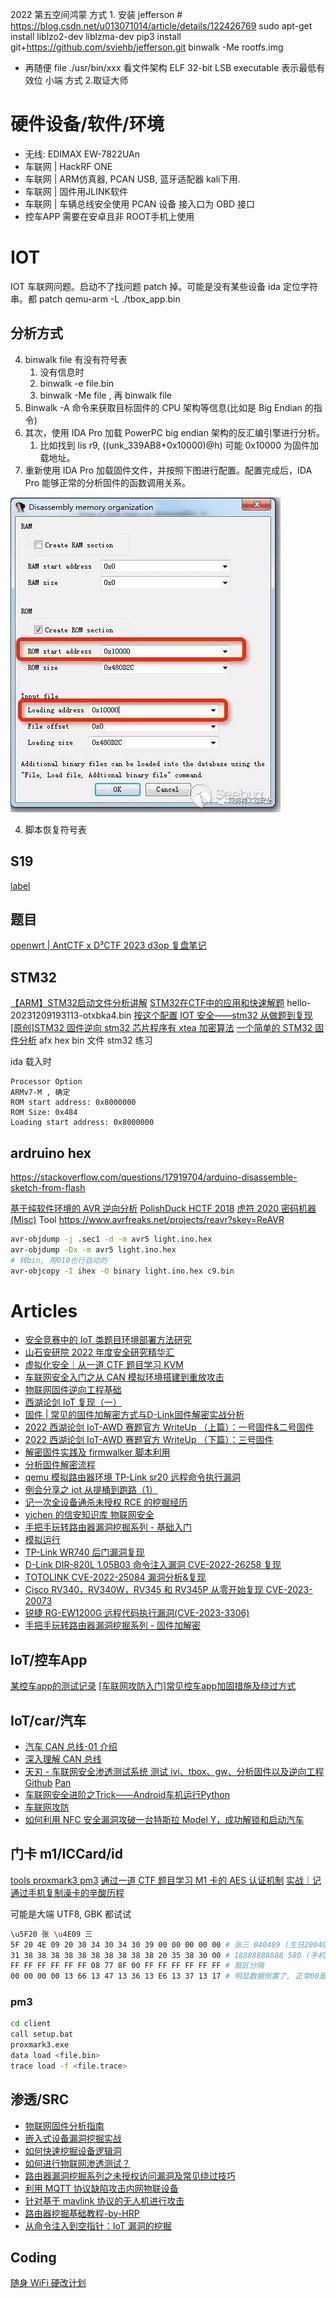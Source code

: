 2022 第五空间鸿蒙
方式 1.
安装 jefferson # https://blog.csdn.net/u013071014/article/details/122426769
sudo apt-get install liblzo2-dev liblzma-dev
pip3 install git+https://github.com/sviehb/jefferson.git
binwalk -Me rootfs.img

- 再随便 file ./usr/bin/xxx 看文件架构 ELF 32-bit LSB executable 表示最低有效位 小端
  方式 2.取证大师

# 硬件设备/软件/环境

* 无线: EDIMAX EW-7822UAn
* 车联网 | HackRF ONE
* 车联网 | ARM仿真器, PCAN USB, 蓝牙适配器 kali下用.
* 车联网 | 固件用JLINK软件
* 车联网 | 车辆总线安全使用 PCAN 设备 接入口为 OBD 接口
* 控车APP 需要在安卓且非 ROOT手机上使用

# IOT

IOT 车联网问题。启动不了找问题 patch 掉。可能是没有某些设备
ida 定位字符串。都 patch
qemu-arm -L ./tbox_app.bin

## 分析方式

4. binwalk file 有没有符号表
   1. 没有信息时
   2. binwalk -e file.bin
   3. binwalk -Me file
      , 再 binwalk file
1. Binwalk -A 命令来获取目标固件的 CPU 架构等信息(比如是 Big Endian 的指令)
1. 其次，使用 IDA Pro 加载 PowerPC big endian 架构的反汇编引擎进行分析。
   1. 比如找到 lis r9, ((unk_339AB8+0x10000)@h) 可能 0x10000 为固件加载地址。
1. 重新使用 IDA Pro 加载固件文件，并按照下图进行配置。配置完成后，IDA Pro 能够正常的分析固件的函数调用关系。

![Alt text](../../../public/imgs/re_iot_rom.jpg)

4. 脚本恢复符号表

## S19

[label](iot/re_iot_s19.md)

## 题目

[openwrt | AntCTF x D³CTF 2023 d3op 复盘笔记](https://mp.weixin.qq.com/s/97TfeJgZeG-lLzWc95teBw)

## STM32
[【ARM】STM32启动文件分析讲解](https://www.bilibili.com/video/BV1kF4m1w7h6/)
[STM32在CTF中的应用和快速解题](https://mp.weixin.qq.com/s/lwHh7ToXWjHy4wGjFxGxtA) hello-20231209193113-otxbka4.bin
[按这个配置](https://www.bilibili.com/video/BV1LX4y157TP/)
[IOT 安全——stm32 从做题到复现](https://www.anquanke.com/post/id/229321)
[[原创]STM32 固件逆向 ](https://bbs.kanxue.com/thread-272811.htm)
[stm32 芯片程序有 xtea 加密算法](https://bbs.kanxue.com/thread-272872.htm)
[一个简单的 STM32 固件分析](https://mp.weixin.qq.com/s/2XeF67Rz8Tz5jPVevSHhpg)
afx hex bin 文件 stm32 练习

ida 载入时

```
Processor Option
ARMv7-M , 确定
ROM start address: 0x8000000
ROM Size: 0x484
Loading start address: 0x8000000
```

## ardruino hex

https://stackoverflow.com/questions/17919704/arduino-disassemble-sketch-from-flash

[基于纯软件环境的 AVR 逆向分析](https://www.anquanke.com/post/id/202256)
[PolishDuck HCTF 2018](https://www.secpulse.com/archives/82690.html#PolishDuck)
[虎符 2020 密码机器(Misc)](https://0xffff.one/d/584/6)
Tool https://www.avrfreaks.net/projects/reavr?skey=ReAVR

```sh
avr-objdump -j .sec1 -d -m avr5 light.ino.hex
avr-objdump -Dx -m avr5 light.ino.hex
# 转bin, 用010也行自动的
avr-objcopy -I ihex -O binary light.ino.hex c9.bin
```

# Articles

- [安全竞赛中的 IoT 类题目环境部署方法研究](https://mp.weixin.qq.com/s/DRYEbNNUvXh4ECWgehmzbQ)
- [山石安研院 2022 年度安全研究精华汇](https://mp.weixin.qq.com/s/ubqxSpW3XxM4bcSj9_EHXA)
- [虚拟化安全｜从一道 CTF 题目学习 KVM](http://mp.weixin.qq.com/s?__biz=MzUzMDUxNTE1Mw==&mid=2247494743&idx=1&sn=2f3bede3835ac1874f4fc556df1603f4)
- [车联网安全入门之从 CAN 模拟环境搭建到重放攻击](https://mp.weixin.qq.com/s/LzrqCOq6BjPC6s3SjNvXcw)
- [物联网固件逆向工程基础](https://xz.aliyun.com/t/12320)
- [西湖论剑 IoT 复现（一）](https://mp.weixin.qq.com/s/xfkm4zwZ9e8OtQq--MH8fA)
- [固件 | 常见的固件加解密方式与D-Link固件解密实战分析](https://mp.weixin.qq.com/s/7OP6xtsli9L-LHkPuS3K3Q)
- [2022 西湖论剑 IoT-AWD 赛题官方 WriteUp （上篇）：一号固件&二号固件](https://mp.weixin.qq.com/s/tRmWsRfF2yRszwSeXws5xg)
- [2022 西湖论剑 IoT-AWD 赛题官方 WriteUp （下篇）：三号固件](https://mp.weixin.qq.com/s/_1uLWXSPEiCFST6dsi0YBA)
- [解密固件实践及 firmwalker 脚本利用](https://www.bilibili.com/video/BV1Fs4y1K76J/)
- [分析固件解密流程](https://www.bilibili.com/video/BV1YL411m7nx/)
- [qemu 模拟路由器环境 TP-Link sr20 远程命令执行漏洞](https://www.bilibili.com/video/BV1jM411L7e6/)
- [例会分享之 iot 从提桶到跑路（1）](https://www.bilibili.com/video/BV1ok4y157Hw/)
- [记一次全设备通杀未授权 RCE 的挖掘经历](https://mp.weixin.qq.com/s/62WZmT3fWQjerjeqqRiTdw)
- [yichen 的信安知识库 物联网安全](https://www.yuque.com/hxfqg9/iot)
- [手把手玩转路由器漏洞挖掘系列 - 基础入门](https://mp.weixin.qq.com/s/-yUPKhjTpYEbzlVNRBo9XQ)
- [模拟运行](./index#模拟运行)
- [TP-Link WR740 后门漏洞复现](https://mp.weixin.qq.com/s/mcAOxhih8Yq8tZe0dAdInA)
- [D-Link DIR-820L 1.05B03 命令注入漏洞 CVE-2022-26258 复现](https://mp.weixin.qq.com/s/Hc2DHKBlKhSwEoFaquKgzw)
- [TOTOLINK CVE-2022-25084 漏洞分析&复现](https://mp.weixin.qq.com/s/hD0a_AQAtM8npD7mHizrIA)
- [Cisco RV340，RV340W，RV345 和 RV345P 从零开始复现 CVE-2023-20073](https://mp.weixin.qq.com/s/xCKzdaRq4D5svTc__tXPFQ)
- [锐捷 RG-EW1200G 远程代码执行漏洞(CVE-2023-3306)](https://mp.weixin.qq.com/s/N2WFXkEpbeFQ4wMrYJ0bMw)
- [手把手玩转路由器漏洞挖掘系列 - 固件加解密](https://mp.weixin.qq.com/s/mbL0MYNAjkPrMix6hg2CYw)

## IoT/控车App
[某控车app的测试记录](https://mp.weixin.qq.com/s/gBfWLgkcHLldpNTGuh67lA)
[[车联网攻防入门]常见控车app加固措施及绕过方式](https://mp.weixin.qq.com/s/hgc1ad1q76kQu5il6m2NhQ)

## IoT/car/汽车

- [汽车 CAN 总线-01 介绍](https://mp.weixin.qq.com/s/Jognd-QPI6J9wO6V9OjnoA)
- [深入理解 CAN 总线](https://mp.weixin.qq.com/s/dnZaM9rjhBImS0vQ5yLQ3A)
- [天刃 - 车联网安全渗透测试系统 测试 ivi、tbox、gw、分析固件以及逆向工程](https://mp.weixin.qq.com/s/nAJeM60ooKNF-AzZFx4ACw) [Github](https://github.com/TianWen-Lab/TranSec/) [Pan](https://pan.baidu.com/s/1jWFxiawgiC57gLCYiSvnyA#r4x7)
- [车联网安全进阶之Trick——Android车机运行Python](https://mp.weixin.qq.com/s/mPA2akY2pYXbbG59NkbAfg)
- [车联网攻防](https://mp.weixin.qq.com/s/1xRD1DBiXD5LbuAoyfCgEQ)
- [如何利用 NFC 安全漏洞攻破一台特斯拉 Model Y，成功解锁和启动汽车](https://mp.weixin.qq.com/s/OmPycoN_tWEgSD2wMiyqqw)

## 门卡 m1/ICCard/id

[tools proxmark3 pm3](https://proxmarkbuilds.org/)
[通过一道 CTF 题目学习 M1 卡的 AES 认证机制](https://mp.weixin.qq.com/s/PdJgVDsOnOAcid0DQTUrvg)
[实战｜记通过手机复制澡卡的辛酸历程](https://mp.weixin.qq.com/s/cDXyPFDeE6S_xGBL3NucPQ)

可能是大端 UTF8, GBK 都试试

```sh
\u5F20 张 \u4E09 三
5F 20 4E 09 20 30 34 30 34 30 39 00 00 00 00 00 # 张三 040409 (生日20040409)
31 38 38 38 38 38 38 38 38 38 38 20 35 38 30 00 # 18888888888 580 (手机号18888888888 余额580)
FF FF FF FF FF FF 08 77 8F 00 FF FF FF FF FF FF # 扇区分隔
00 00 00 00 13 66 13 47 13 36 13 E6 13 37 13 17 # 明显数据倒置了, 正常00是在最后面 改成 71 31 73 ...
```

### pm3

```sh
cd client
call setup.bat
proxmark3.exe
data load <file.bin>
trace load -f <file.trace>
```

## 渗透/SRC

- [物联网固件分析指南](https://www.bilibili.com/video/BV1rG411Y78x/)
- [嵌入式设备漏洞挖掘实战](https://mp.weixin.qq.com/s/AxkvdKdfBB_CPS0BadbcmA)
- [如何快速挖掘设备逻辑洞](https://mp.weixin.qq.com/s/jZd5BpAmwFZOZuNjc4-oqA)
- [如何进行物联网渗透测试？](https://mp.weixin.qq.com/s/-p9-9ia_4aqXwL9ELW-BYg)
- [路由器漏洞挖掘系列之未授权访问漏洞及常见绕过技巧](https://mp.weixin.qq.com/s/dQ9GL2wIME35uxAes3LzEg)
- [利用 MQTT 协议缺陷攻击内网物联设备](https://mp.weixin.qq.com/s/EtpaAw-fq4XJGyiojUVdiw)
- [针对基于 mavlink 协议的无人机进行攻击](https://mp.weixin.qq.com/s/HfFqgQcgOyA_rmb3UFXhww)
- [路由器挖掘基础教程-by-HRP](https://hgreed.vip/2023/08/02/%E8%B7%AF%E7%94%B1%E5%99%A8%E6%8C%96%E6%8E%98%E5%9F%BA%E7%A1%80%E6%95%99%E7%A8%8B-by-HRP/)
- [从命令注入到空指针：IoT 漏洞的挖掘](https://mp.weixin.qq.com/s/clNo72GdFnGShSQXuNHY3g)

## Coding

[随身 WiFi 硬改计划](https://mp.weixin.qq.com/s/sw4R-GOM8jwGdEvsLJL6pw)
